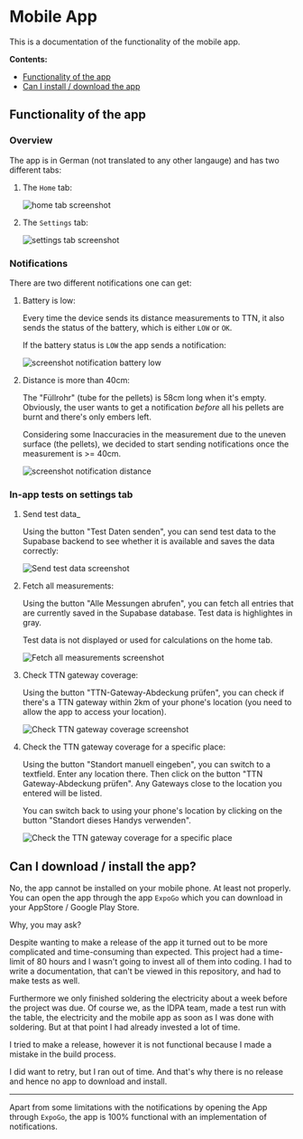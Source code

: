 # Mobile App

This is a documentation of the functionality of the mobile app.

**Contents:**

* [Functionality of the app](#functionality-of-the-app)
* [Can I install / download the app](#can-i-download--install-the-app)

## Functionality of the app

### Overview

The app is in German (not translated to any other langauge) and has two different tabs:

1. The `Home` tab:

    ![home tab screenshot](./resources/mobile/mobile-app-screenshot-home.PNG)

2. The `Settings` tab:

    ![settings tab screenshot](./resources/mobile/mobile-app-screenshot-settings.PNG)

### Notifications

There are two different notifications one can get:

1. Battery is low:

   Every time the device sends its distance measurements to TTN, it also sends the status of the battery, which is either `LOW` or `OK`.
   
   If the battery status is `LOW` the app sends a notification:

   ![screenshot notification battery low](./resources/mobile/notification-battery-low-screenshot.PNG)

2. Distance is more than 40cm:

   The "Füllrohr" (tube for the pellets) is 58cm long when it's empty. Obviously, the user wants to get a notification *before* all his pellets are burnt and there's only embers left.
   
   Considering some Inaccuracies in the measurement due to the uneven surface (the pellets), we decided to start sending notifications once the measurement is >= 40cm. 

   ![screenshot notification distance](./resources/mobile/notification-distance-screenshot.PNG)

### In-app tests on settings tab

1. Send test data_
   
   Using the button "Test Daten senden", you can send test data to the Supabase backend to see whether it is available and saves the data correctly:

   ![Send test data screenshot](./resources/mobile/send-test-data-screenshot.jpg)

2. Fetch all measurements:

   Using the button "Alle Messungen abrufen", you can fetch all entries that are currently saved in the Supabase database. Test data is highlightes in gray. 

   Test data is not displayed or used for calculations on the home tab.

   ![Fetch all measurements screenshot](./resources/mobile/fetch-all-measurements-screenshot.PNG)

3. Check TTN gateway coverage:

   Using the button "TTN-Gateway-Abdeckung prüfen", you can check if there's a TTN gateway within 2km of your phone's location (you need to allow the app to access your location).

   ![Check TTN gateway coverage screenshot](./resources/mobile/check-ttn-gateway-coverage-screenshot.jpg)   

4. Check the TTN gateway coverage for a specific place:

   Using the button "Standort manuell eingeben", you can switch to a textfield. Enter any location there. Then click on the button "TTN Gateway-Abdeckung prüfen". Any Gateways close to the location you entered will be listed.

   You can switch back to using your phone's location by clicking on the button "Standort dieses Handys verwenden".

   ![Check the TTN gateway coverage for a specific place](./resources/mobile/ttn-gateway-coverage-custom-location-screenshot.jpg)

## Can I download / install the app?

No, the app cannot be installed on your mobile phone. At least not properly. You can open the app through the app `ExpoGo` which you can download in your AppStore / Google Play Store.

Why, you may ask?

Despite wanting to make a release of the app it turned out to be more complicated and time-consuming than expected. This project had a time-limit of 80 hours and I wasn't going to invest all of them into coding. I had to write a documentation, that can't be viewed in this repository, and had to make tests as well. 

Furthermore we only finished soldering the electricity about a week before the project was due. Of course we, as the IDPA team, made a test run with the table, the electricity and the mobile app as soon as I was done with soldering. But at that point I had already invested a lot of time.

I tried to make a release, however it is not functional because I made a mistake in the build process.

I did want to retry, but I ran out of time. And that's why there is no release and hence no app to download and install.

---

Apart from some limitations with the notifications by opening the App through `ExpoGo`, the app is 100% functional with an implementation of notifications. 
